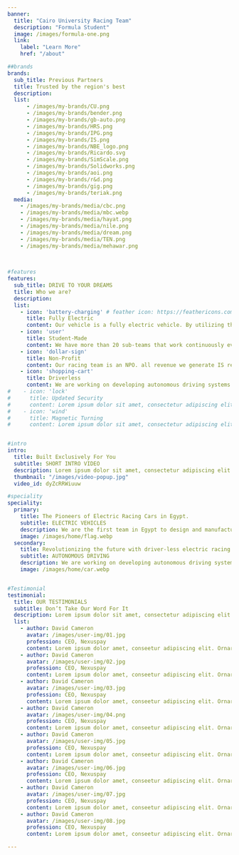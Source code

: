 ```yaml
---
banner:
  title: "Cairo University Racing Team"
  description: "Formula Student"
  image: /images/formula-one.png
  link:
    label: "Learn More"
    href: "/about"

##brands
brands:
  sub_title: Previous Partners
  title: Trusted by the region's best
  description:
  list:
      - /images/my-brands/CU.png
      - /images/my-brands/bender.png
      - /images/my-brands/gb-auto.png
      - /images/my-brands/HRS.png
      - /images/my-brands/IPG.png
      - /images/my-brands/IS.png
      - /images/my-brands/NBE_logo.png
      - /images/my-brands/Ricardo.svg
      - /images/my-brands/SimScale.png
      - /images/my-brands/Solidworks.png
      - /images/my-brands/aoi.png
      - /images/my-brands/r&d.png
      - /images/my-brands/gig.png
      - /images/my-brands/teriak.png
  media:
    - /images/my-brands/media/cbc.png
    - /images/my-brands/media/mbc.webp
    - /images/my-brands/media/hayat.png
    - /images/my-brands/media/nile.png
    - /images/my-brands/media/dream.png
    - /images/my-brands/media/TEN.png
    - /images/my-brands/media/mehawar.png
    
  

#features
features:
  sub_title: DRIVE TO YOUR DREAMS
  title: Who we are?
  description: 
  list:
    - icon: 'battery-charging' # feather icon: https://feathericons.com/
      title: Fully Electric
      content: Our vehicle is a fully electric vehicle. By utilizing the technology of lithium ion batteries. we're fully powered on the track. making us more efficient and faster.
    - icon: 'user'
      title: Student-Made
      content: We have more than 20 sub-teams that work continuously every year on the vehicle and in the team's management to achieve the best results.
    - icon: 'dollar-sign'
      title: Non-Profit
      content: Our racing team is an NPO. all revenue we generate IS reinvested into our vehicles. allowing us to continually innovate, and participation in more competitions.
    - icon: 'shopping-cart'
      title: Driverless
      content: We are working on developing autonomous driving systems to be used in our vehicle. This will allow us to participate in the autonomous vehicle competitions.
#    - icon: 'lock'
#      title: Updated Security
#      content: Lorem ipsum dolor sit amet, consectetur adipiscing elit. Neque enim id diam ornare volutpat in sagitis, aliquet. Arcu cursus
#    - icon: 'wind'
#      title: Magnetic Turning
#      content: Lorem ipsum dolor sit amet, consectetur adipiscing elit. Neque enim id diam ornare volutpat in sagitis, aliquet. Arcu cursus


#intro
intro:
  title: Built Exclusively For You
  subtitle: SHORT INTRO VIDEO
  description: Lorem ipsum dolor sit amet, consectetur adipiscing elit. Morbi egestas </br> Werat viverra id et aliquet. vulputate egestas sollicitudin.
  thumbnail: "/images/video-popup.jpg"
  video_id: dyZcRRWiuuw

#speciality
speciality:
  primary:
    title: The Pioneers of Electric Racing Cars in Egypt.
    subtitle: ELECTRIC VEHICLES 
    description: We are the first team in Egypt to design and manufacture an electric racing car. We have participated in many international competitions and won many awards.
    image: /images/home/flag.webp
  secondary:
    title: Revolutionizing the future with driver-less electric racing vehicles.
    subtitle: AUTONOMOUS DRIVING
    description: We are working on developing autonomous driving systems every year to be used in our vehicle. This allows us to participate in the autonomous vehicle competitions.
    image: /images/home/car.webp


#Testimonial
testimonial:
  title: OUR TESTIMONIALS
  subtitle: Don’t Take Our Word For It
  description: Lorem ipsum dolor sit amet, consectetur adipiscing elit. Morbi egestas </br> Werat viverra id et aliquet. vulputate egestas sollicitudin.
  list:
    - author: David Cameron
      avatar: /images/user-img/01.jpg
      profession: CEO, Nexuspay
      content: Lorem ipsum dolor amet, conseetur adipiscing elit. Ornare quam porta arcu congue felis volutpat. Vitae lectudbfs pellentesque vitae dolor
    - author: David Cameron
      avatar: /images/user-img/02.jpg
      profession: CEO, Nexuspay
      content: Lorem ipsum dolor amet, conseetur adipiscing elit. Ornare quam porta arcu congue felis volutpat. Vitae lectudbfs pellentesque vitae dolor
    - author: David Cameron
      avatar: /images/user-img/03.jpg
      profession: CEO, Nexuspay
      content: Lorem ipsum dolor amet, conseetur adipiscing elit. Ornare quam porta arcu congue felis volutpat. Vitae lectudbfs pellentesque vitae dolor
    - author: David Cameron
      avatar: /images/user-img/04.png
      profession: CEO, Nexuspay
      content: Lorem ipsum dolor amet, conseetur adipiscing elit. Ornare quam porta arcu congue felis volutpat. Vitae lectudbfs pellentesque vitae dolor
    - author: David Cameron
      avatar: /images/user-img/05.jpg
      profession: CEO, Nexuspay
      content: Lorem ipsum dolor amet, conseetur adipiscing elit. Ornare quam porta arcu congue felis volutpat. Vitae lectudbfs pellentesque vitae dolor
    - author: David Cameron
      avatar: /images/user-img/06.jpg
      profession: CEO, Nexuspay
      content: Lorem ipsum dolor amet, conseetur adipiscing elit. Ornare quam porta arcu congue felis volutpat. Vitae lectudbfs pellentesque vitae dolor
    - author: David Cameron
      avatar: /images/user-img/07.jpg
      profession: CEO, Nexuspay
      content: Lorem ipsum dolor amet, conseetur adipiscing elit. Ornare quam porta arcu congue felis volutpat. Vitae lectudbfs pellentesque vitae dolor
    - author: David Cameron
      avatar: /images/user-img/08.jpg
      profession: CEO, Nexuspay
      content: Lorem ipsum dolor amet, conseetur adipiscing elit. Ornare quam porta arcu congue felis volutpat. Vitae lectudbfs pellentesque vitae dolor

---
```

